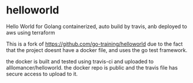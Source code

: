 # helloworld
Hello World for Golang containerized, auto build by travis, anb deployed to aws using terraform 

This is a fork of https://github.com/go-training/helloworld due to the fact that the project doesnt
have a docker file, and uses the go test framework.

the docker is built and tested using travis-ci and uploaded to alllomancer/helloworld.
the docker repo is public and the travis file has secure access to upload to it.



